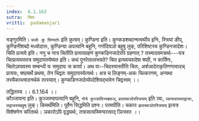 ```yaml
---
index:  6.1.163
sutra:  चितः
vritti:  padamanjari
---
```


भङ्गुरमिति। `चजोः कु घिण्यतोः` इति कुत्वम्। कुण्डिना इति। कुण्कडशब्दान्मत्वर्थीय इनिः, स्त्रियां ङीप्, कुण्डिनीशब्दो मध्योदात्तः, कुण्डिन्या अपत्यानि बहूनि, गर्गादियञो बहुषु लुक्, परिशिष्टस्य कुण्डिनजादेशः।
	चिति प्रत्यये इति। ननु च नात्र चितीति प्रत्ययग्रहणं कुण्कडिनजादेरपि ग्रहणात् ? तस्मादयमत्रार्थः---यत्र चित्प्रत्ययस्तत्र समुदायस्येष्यत इति। कथं पुनरेतल्लभयते? चित इत्यवयवादेषा षष्ठी, न कार्यिणः, चितोऽवयवस्य सम्बन्धी यः समुदायः स कार्या। अथ वा--चिदस्यास्तीति चितः, अर्शआदेराकृतिगणत्वादच् प्रत्ययः, षष्ठ्यर्थे प्रथमा, तेन चिद्वतः समुदायस्येत्यर्थः। अत्र च लिङ्गम्-अकः चित्करणम्, अन्यथा तस्यैकाच्त्वादनर्थकं तत्स्यात्। कुण्कडिनजादेर्व्यपदेशिवद्भावेन चिद्वत्त्वम् ।।

तद्धितस्य ।। 6.1.164 ।।   
कौञ्जायना इति। कुञ्जस्यापत्यानि बहुनि, `गोत्रे कुञ्जादिभ्यश्च्फञ्`, `व्रातच्फञोरस्त्रियाम्` इति ञ्यः, `ञ्कयादयस्तद्राजाः`, `तद्राजस्यबहुष्` लुक्।
	किमर्थंमिति। पूर्वेण सिद्धमिति प्रश्नः। परमपीति। चकारः `ब्रातच्फञोरस्त्रियाम्` इत्यत्र विशेषणेन चरितार्थः। ञकारोऽपि वृद्ध्यर्थः, तत्रासत्यस्मिन्परत्वाद् ञित्स्वरः ।।


